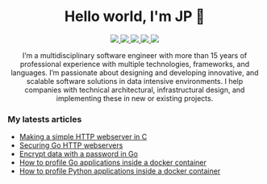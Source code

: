 <h1 align="center">Hello world, I'm JP 👋</h1>

<p align="center">
  <a href="https://bruinsslot.jp">
    <img src="https://img.icons8.com/material-outlined/48/4a90e2/domain.png"/>
  </a>
  <a href="https://github.com/erroneousboat/">
    <img src="https://img.icons8.com/material-outlined/48/4a90e2/github.png"/>
  </a>
  <a href="https://www.linkedin.com/in/jphbruinsslot/">
    <img src="https://img.icons8.com/material-outlined/48/4a90e2/linkedin.png"/>
  </a>
  <a href="https://twitter.com/0x4a50">
    <img src="https://img.icons8.com/material-outlined/48/4a90e2/twitter.png"/>
  </a>
  <a href="https://medium.com/@0x4a50">
    <img src="https://img.icons8.com/ios-filled/48/4a90e2/medium-new.png"/>
  </a>
</p>

<p align="center">
I’m a multidisciplinary software engineer with more than 15 years of
professional experience with multiple technologies, frameworks, and languages.
I’m passionate about designing and developing innovative, and scalable software
solutions in data intensive environments. I help companies with technical
architectural, infrastructural design, and implementing these in new or
existing projects.
</p>


<h3>My latests articles</h3>

<!-- ARTICLES:START -->
- [Making a simple HTTP webserver in C](https://bruinsslot.jp/post/simple-http-webserver-in-c/)
- [Securing Go HTTP webservers](https://bruinsslot.jp/post/go-secure-webserver/)
- [Encrypt data with a password in Go](https://bruinsslot.jp/post/golang-crypto/)
- [How to profile Go applications inside a docker container](https://bruinsslot.jp/post/profiling-golang-docker-2/)
- [How to profile Python applications inside a docker container](https://bruinsslot.jp/post/profiling-python-docker/)
<!-- ARTICLES:END -->
